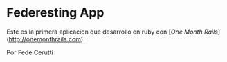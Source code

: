 # Federesting App

Este es la primera aplicacion que 
desarrollo en ruby con
[*One Month Rails*] (http://onemonthrails.com).

Por Fede Cerutti